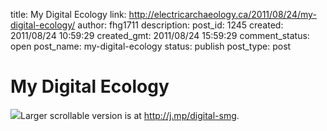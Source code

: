 title: My Digital Ecology
link: http://electricarchaeology.ca/2011/08/24/my-digital-ecology/
author: fhg1711
description: 
post_id: 1245
created: 2011/08/24 10:59:29
created_gmt: 2011/08/24 15:59:29
comment_status: open
post_name: my-digital-ecology
status: publish
post_type: post

# My Digital Ecology

![](http://electricarchaeologist.files.wordpress.com/2011/08/2n1nl_ple.jpg)Larger scrollable version is at <http://j.mp/digital-smg>.